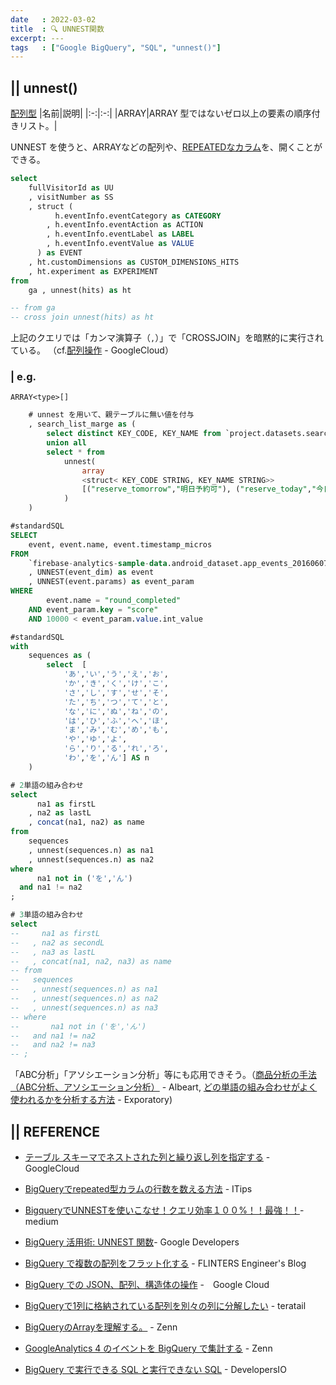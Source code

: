 ```yaml
---
date   : 2022-03-02
title  : 🔍 UNNEST関数
excerpt: ---
tags   : ["Google BigQuery", "SQL", "unnest()"]
---
```


## || unnest()

[配列型](https://cloud.google.com/bigquery/docs/reference/standard-sql/data-types?hl=ja#array_type)
|名前|説明|
|:-:|:-:|
|ARRAY|ARRAY 型ではないゼロ以上の要素の順序付きリスト。|

UNNEST を使うと、ARRAYなどの配列や、[REPEATEDなカラム](https://itips.krsw.biz/bigquery-how-to-count-repeated-column-record/)を、開くことができる。

```sql
select 
    fullVisitorId as UU
    , visitNumber as SS
    , struct (
          h.eventInfo.eventCategory as CATEGORY
        , h.eventInfo.eventAction as ACTION
        , h.eventInfo.eventLabel as LABEL
        , h.eventInfo.eventValue as VALUE
      ) as EVENT
    , ht.customDimensions as CUSTOM_DIMENSIONS_HITS
    , ht.experiment as EXPERIMENT
from 
    ga , unnest(hits) as ht

-- from ga
-- cross join unnest(hits) as ht
```
上記のクエリでは「カンマ演算子（`,`）」で「CROSSJOIN」を暗黙的に実行されている。
（cf.[配列操作](https://cloud.google.com/bigquery/docs/reference/standard-sql/arrays?hl=ja) - GoogleCloud）


### | e.g.
`ARRAY<type>[]`
```sql 
    # unnest を用いて、親テーブルに無い値を付与
    , search_list_marge as (
        select distinct KEY_CODE, KEY_NAME from `project.datasets.search_table_20*` where _TABLE_SUFFIX = (select TODAY from ts)
        union all
        select * from
            unnest(
                array
                <struct< KEY_CODE STRING, KEY_NAME STRING>>
                [("reserve_tomorrow","明日予約可"), ("reserve_today","今日予約可")]
            )
    )
```

```SQL
#standardSQL
SELECT 
    event, event.name, event.timestamp_micros
FROM 
    `firebase-analytics-sample-data.android_dataset.app_events_20160607`
    , UNNEST(event_dim) as event
    , UNNEST(event.params) as event_param
WHERE 
        event.name = "round_completed"
    AND event_param.key = "score"
    AND 10000 < event_param.value.int_value
```

```SQL
#standardSQL
with
    sequences as (
        select  [
            'あ','い','う','え','お',
            'か','き','く','け','こ',
            'さ','し','す','せ','そ',
            'た','ち','つ','て','と',
            'な','に','ぬ','ね','の',
            'は','ひ','ふ','へ','ほ',
            'ま','み','む','め','も',
            'や','ゆ','よ',
            'ら','り','る','れ','ろ',
            'わ','を','ん'] AS n
    )

# 2単語の組み合わせ
select
      na1 as firstL
    , na2 as lastL
    , concat(na1, na2) as name
from 
    sequences
    , unnest(sequences.n) as na1
    , unnest(sequences.n) as na2
where
      na1 not in ('を','ん')
  and na1 != na2
;

# 3単語の組み合わせ
select 
--     na1 as firstL
--   , na2 as secondL
--   , na3 as lastL
--   , concat(na1, na2, na3) as name
-- from
--   sequences
--   , unnest(sequences.n) as na1
--   , unnest(sequences.n) as na2
--   , unnest(sequences.n) as na3
-- where
--       na1 not in ('を','ん')
--   and na1 != na2
--   and na2 != na3
-- ;
```
「ABC分析」「アソシエーション分析」等にも応用できそう。（[商品分析の手法（ABC分析、アソシエーション分析）](https://www.albert2005.co.jp/knowledge/marketing/customer_product_analysis/abc_association) - Albeart,
[どの単語の組み合わせがよく使われるかを分析する方法](https://exploratory.io/note/GMq1Qom5tS/FVI2obS0jW) - Exporatory)


## || REFERENCE
+ [テーブル スキーマでネストされた列と繰り返し列を指定する](https://cloud.google.com/bigquery/docs/nested-repeated?hl=ja) - GoogleCloud
+ [BigQueryでrepeated型カラムの行数を数える方法](https://itips.krsw.biz/bigquery-how-to-count-repeated-column-record/) - ITips
+ [BigqueryでUNNESTを使いこなせ！クエリ効率１００%！！最強！！](https://medium.com/eureka-engineering/bigquery-unnest-100percent-3d28560b4f0)-  medium
+ [BigQuery 活用術: UNNEST 関数](https://developers-jp.googleblog.com/2017/04/bigquery-tip-unnest-function.html)- Google Developers
+ [BigQuery で複数の配列をフラット化する](https://labs.septeni.co.jp/entry/2018/11/06/120000) - FLINTERS Engineer's Blog

+ [BigQuery での JSON、配列、構造体の操作](https://www.cloudskillsboost.google/focuses/3696?locale=ja&parent=catalog) -　Google Cloud
+ [BigQueryで1列に格納されている配列を別々の列に分解したい](https://teratail.com/questions/151185) - teratail 

+ [BigQueryのArrayを理解する。](https://zenn.dev/a1008u/articles/acbd17961f7f5d95a2a8) - Zenn
+ [GoogleAnalytics 4 のイベントを BigQuery で集計する](https://zenn.dev/mjunya1030/articles/20210510-analyze-ga4-by-bigquery) - Zenn
+ [BigQuery で実行できる SQL と実行できない SQL](https://dev.classmethod.jp/articles/bigquery-standard-sql-support/) - DevelopersIO
